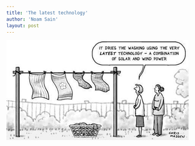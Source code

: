 ```yaml
---
title: 'The latest technology'
author: 'Noam Sain'
layout: post
---
```


![Drying clothes with a combination of wind and solar power](/assets/2022/2022-10-funny10.jpg "Drying clothes with a combination of wind and solar power")
